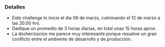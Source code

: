### Detalles

- Este challenge lo inicie el dia 08 de marzo, culminando el 12 de marzo a las 20.00 hrs.
- Dedique un promedio de 3 horas diarias, en total unas 15 horas aprox.
- La dockerizacion me parece muy interesante porque resuelve un gran conflicto entre el ambiente de desarrollo y de producción.